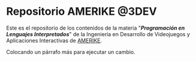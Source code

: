 # Repositorio AMERIKE @3DEV

Este es el repositorio de los contenidos de la materia "_**Programación en Lenguajes Interpretados**_" de la Ingeniería en Desarrollo de Videojuegos y Aplicaciones Interactivas de [AMERIKE](https://amerike.edu.mx).

Colocando un párrafo más para ejecutar un cambio.
